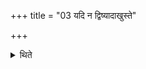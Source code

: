 +++
title = "03 यदि न द्विष्यादाखुस्ते"

+++

<details><summary>थिते</summary>

3. If he does not hate any one, he should say “The mole is your animal."   
</details>
